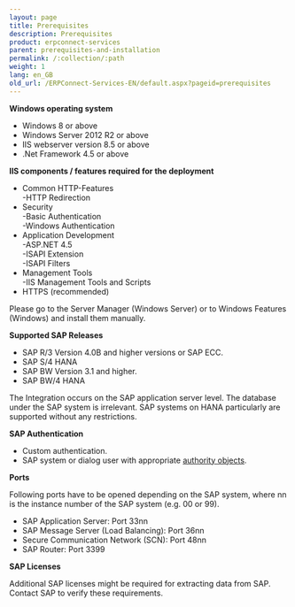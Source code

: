 ```yaml
---
layout: page
title: Prerequisites
description: Prerequisites
product: erpconnect-services
parent: prerequisites-and-installation
permalink: /:collection/:path
weight: 1
lang: en_GB
old_url: /ERPConnect-Services-EN/default.aspx?pageid=prerequisites
---
```


**Windows operating system**

- Windows 8 or above
- Windows Server 2012 R2 or above
- IIS webserver version 8.5 or above
- .Net Framework 4.5 or above

**IIS components / features required for the deployment**

- Common HTTP-Features<br>
	-HTTP Redirection<br>
- Security<br>
	-Basic Authentication<br>
	-Windows Authentication<br>
- Application Development<br>
	-ASP.NET 4.5<br>
	-ISAPI Extension<br>
	-ISAPI Filters<br>
- Management Tools<br>
	-IIS Management Tools and Scripts<br>
- HTTPS (recommended)

Please go to the Server Manager (Windows Server) or to Windows Features (Windows) and install them manually.

**Supported SAP Releases**

- SAP R/3 Version 4.0B and higher versions or SAP ECC.
- SAP S/4 HANA
- SAP BW Version 3.1 and higher.
- SAP BW/4 HANA

The Integration occurs on the SAP application server level. The database under the SAP system is irrelevant. 
SAP systems on HANA particularly are supported without any restrictions.   

**SAP Authentication**

- Custom authentication.
- SAP system or dialog user with appropriate [authority objects](https://my.theobald-software.com/index.php?/Knowledgebase/Article/View/7/67/authority-objects).

**Ports**

Following ports have to be opened depending on the SAP system, 
where nn is the instance number of the SAP system (e.g. 00 or 99).

- SAP Application Server: Port 33nn
- SAP Message Server (Load Balancing): Port 36nn
- Secure Communication Network (SCN): Port 48nn
- SAP Router: Port 3399

**SAP Licenses**

Additional SAP licenses might be required for extracting data from SAP. Contact SAP to verify these requirements.